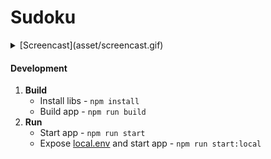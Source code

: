 # Sudoku

<details>
  <summary>
    [Screencast](asset/screencast.gif)
  </summary>
    <br>
    <img src="./asset/screencast.gif">
</details>

#### Development

1. **Build**
    * Install libs - `npm install`
    * Build app - `npm run build`
2. **Run**  
    * Start app - `npm run start`
    * Expose [local.env](env/local.env) and start app - `npm run start:local`   
